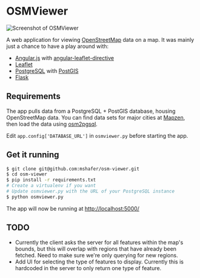 # OSMViewer

![Screenshot of OSMViewer](http://i.imgur.com/ln44oFz.jpg)

A web application for viewing [OpenStreetMap](https://www.openstreetmap.org/) data on a map. It was mainly just a chance to 
have a play around with:

- [Angular.js](https://angularjs.org/) with [angular-leaflet-directive](http://tombatossals.github.io/angular-leaflet-directive)
- [Leaflet](http://leafletjs.com/)
- [PostgreSQL](http://www.postgresql.org/) with [PostGIS](http://postgis.net/)
- [Flask](http://flask.pocoo.org/)

## Requirements

The app pulls data from a PostgreSQL + PostGIS database, housing OpenStreetMap data. You can find data sets for major cities at [Mapzen](https://mapzen.com/metro-extracts/), then load the data using [osm2pgsql](http://wiki.openstreetmap.org/wiki/Osm2pgsql).

Edit `app.config['DATABASE_URL']` in `osmviewer.py` before starting the app. 

## Get it running

```bash
$ git clone git@github.com:mshafer/osm-viewer.git
$ cd osm-viewer
$ pip install -r requirements.txt
# Create a virtualenv if you want
# Update osmviewer.py with the URL of your PostgreSQL instance
$ python osmviewer.py
```

The app will now be running at [http://localhost:5000/](http://localhost:5000/)

## TODO

- Currently the client asks the server for all features within the map's bounds, but this will overlap with regions that have already been fetched. Need to make sure we're only querying for new regions.
- Add UI for selecting the type of features to display. Currently this is hardcoded in the server to only return one type of feature.
